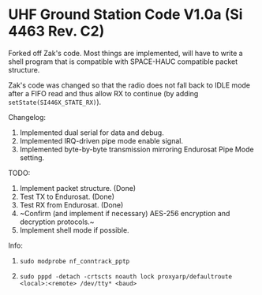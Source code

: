 # UHF Ground Station Code V1.0a (Si 4463 Rev. C2)
Forked off Zak's code. Most things are implemented, will have to write a shell program that is compatible with SPACE-HAUC compatible packet structure.

Zak's code was changed so that the radio does not fall back to IDLE mode after a FIFO read and thus allow RX to continue (by adding `setState(SI446X_STATE_RX)`).

Changelog:

1. Implemented dual serial for data and debug. 
1. Implemented IRQ-driven pipe mode enable signal.
1. Implemented byte-by-byte transmission mirroring Endurosat Pipe Mode setting.

TODO:
1. Implement packet structure. (Done)
1. Test TX to Endurosat. (Done)
1. Test RX from Endurosat. (Done)
1. ~Confirm (and implement if necessary) AES-256 encryption and decryption protocols.~
1. Implement shell mode if possible.

Info:
1. `sudo modprobe nf_conntrack_pptp`

2. `sudo pppd -detach -crtscts noauth lock proxyarp/defaultroute <local>:<remote> /dev/tty* <baud>`